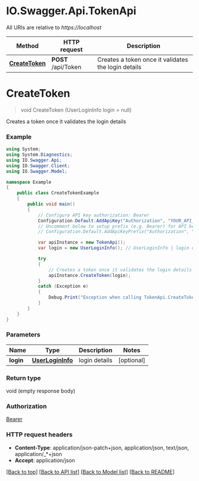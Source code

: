 # IO.Swagger.Api.TokenApi

All URIs are relative to *https://localhost*

Method | HTTP request | Description
------------- | ------------- | -------------
[**CreateToken**](TokenApi.md#createtoken) | **POST** /api/Token | Creates a token once it validates the login details


<a name="createtoken"></a>
# **CreateToken**
> void CreateToken (UserLoginInfo login = null)

Creates a token once it validates the login details

### Example
```csharp
using System;
using System.Diagnostics;
using IO.Swagger.Api;
using IO.Swagger.Client;
using IO.Swagger.Model;

namespace Example
{
    public class CreateTokenExample
    {
        public void main()
        {
            // Configure API key authorization: Bearer
            Configuration.Default.AddApiKey("Authorization", "YOUR_API_KEY");
            // Uncomment below to setup prefix (e.g. Bearer) for API key, if needed
            // Configuration.Default.AddApiKeyPrefix("Authorization", "Bearer");

            var apiInstance = new TokenApi();
            var login = new UserLoginInfo(); // UserLoginInfo | login details (optional) 

            try
            {
                // Creates a token once it validates the login details
                apiInstance.CreateToken(login);
            }
            catch (Exception e)
            {
                Debug.Print("Exception when calling TokenApi.CreateToken: " + e.Message );
            }
        }
    }
}
```

### Parameters

Name | Type | Description  | Notes
------------- | ------------- | ------------- | -------------
 **login** | [**UserLoginInfo**](UserLoginInfo.md)| login details | [optional] 

### Return type

void (empty response body)

### Authorization

[Bearer](../README.md#Bearer)

### HTTP request headers

 - **Content-Type**: application/json-patch+json, application/json, text/json, application/_*+json
 - **Accept**: application/json

[[Back to top]](#) [[Back to API list]](../README.md#documentation-for-api-endpoints) [[Back to Model list]](../README.md#documentation-for-models) [[Back to README]](../README.md)

